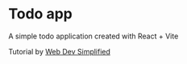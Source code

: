 # Todo app

A simple todo application created with React + Vite

Tutorial by [Web Dev Simplified](https://www.youtube.com/watch?v=Rh3tobg7hEo)
